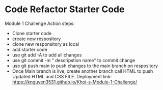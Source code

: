 # Code Refactor Starter Code
Module 1 Challenge
Action steps:
- Clone starter code
- create new respository 
- clone new responsitory as local 
- add starter code
- use git add -A to add all changes
- use git commit -m " descripstion name" to commit change
- use git push main to push changes to the main branch on respository
- Once Main branch is live, create another branch call HTML to push Updated HTML and CSS FILE. 
Deployment link: https://knguyen3531.github.io/Khoi-s-Module-1-Challenge/

